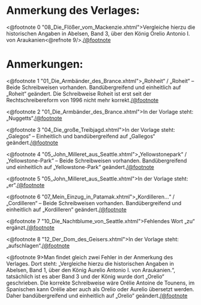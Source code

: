 Anmerkung des Verlages:
=======================

<@footnote 0 "08_Die_Flößer_vom_Mackenzie.xhtml">Vergleiche hierzu die historischen Angaben in Abelsen, Band 3, über den König Orelio Antonio I. von Araukanien<@refnote 9/>.</@footnote>

Anmerkungen:
============

<@footnote 1 "01_Die_Armbänder_des_Brance.xhtml">„Rohheit“ / „Roheit“ – Beide Schreibweisen vorhanden. Bandübergreifend und einheitlich auf „Roheit“ geändert. Die Schreibweise Roheit ist erst seit der Rechtschreibereform von 1996 nicht mehr korrekt.</@footnote>

<@footnote 2 "01_Die_Armbänder_des_Brance.xhtml">In der Vorlage steht: „Nuggetts“.</@footnote>

<@footnote 3 "04_Die_große_Treibjagd.xhtml">In der Vorlage steht: „Galegos“ – Einheitlich und bandübergreifend auf „Gallegos“ geändert.</@footnote>

<@footnote 4 "05_John_Milleret_aus_Seattle.xhtml">„Yellowstonepark“ / „Yellowstone-Park“ – Beide Schreibweisen vorhanden. Bandübergreifend und einheitlich auf „Yellowstone-Park“ geändert.</@footnote>

<@footnote 5 "05_John_Milleret_aus_Seattle.xhtml">In der Vorlage steht: „er“.</@footnote>

<@footnote 6 "07_Mein_Einzug_in_Patamak.xhtml">„Kordilleren…“ / „Cordilleren“ – Beide Schreibweisen vorhanden. Bandübergreifend und einheitlich auf „Kordilleren“ geändert.</@footnote>

<@footnote 7 "10_Die_Nachtblume_von_Seattle.xhtml">Fehlendes Wort „zu“ ergänzt.</@footnote>

<@footnote 8 "12_Der_Dom_des_Geisers.xhtml">In der Vorlage steht: „aufschlagen“.</@footnote>

<@footnote 9>Man findet gleich zwei Fehler in der Anmerkung des Verlages. Dort steht: „Vergleiche hierzu die historischen Angaben in Abelsen, Band 1, über den König Aurelio Antonio I. von Araukanien.“, tatsächlich ist es aber Band 3 und der König wurde dort „Orelio“ geschrieben. Die korrekte Schreibweise wäre Orélie Antoine de Tounens, im Spanischen kann Orélie aber auch als Orelio oder Aurelio übersetzt werden. Daher bandübergreifend und einheitlich auf „Orelio“ geändert.</@footnote>


